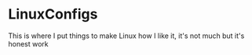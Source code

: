# LinuxConfigs


This is where I put things to make Linux how I like it, it's not much but it's honest work

